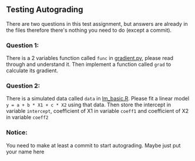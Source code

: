 ## Testing Autograding

There are two questions in this test assignment, but answers are already in the files therefore there's nothing you need to do (except a commit).

### Question 1:
There is a 2 variables function called `func` in [gradient.py](https://github.com/bhtang127/testAutograd/blob/main/gradient.py), please read through and understand it.
Then implement a function called `grad` to calculate its gradient.

### Question 2:
There is a simulated data called `data` in [lm_basic.R](https://github.com/bhtang127/testAutograd/blob/main/lm_basic.R).
Please fit a linear model `y = a + b * X1 + c * X2` using that data. Then store the intercept in variable `intercept`, coefficient of X1 in variable `coeff1` and coefficient of X2 in variable `coeff2`

### Notice:
You need to make at least a commit to start autograding. Maybe just put your name here
